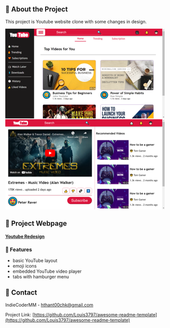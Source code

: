 <!-- About the Project -->

## :star2: About the Project

This project is Youtube website clone with some changes in design.

<div align="center"> 
  <img src="https://github.com/IndieCoderMM/modern-websites/blob/master/screenshots/ss-yt-home.png" alt="screenshot" />
  <img src="https://github.com/IndieCoderMM/modern-websites/blob/master/screenshots/ss-yt-player.png" alt="screenshot" />
</div>

<!-- Project Link -->

## :rocket: Project Webpage

#### [Youtube Redesign](https://indiecodermm.github.io/modern-websites/youtube/index.html)

<!-- Features -->

### :dart: Features

- basic YouTube layout
- emoji icons
- embedded YouTube video player
- tabs with hamburger menu

<!-- Contact -->

## :handshake: Contact

IndieCoderMM - hthant00chk@gmail.com

Project Link: [https://github.com/Louis3797/awesome-readme-template](https://github.com/Louis3797/awesome-readme-template)
